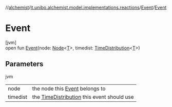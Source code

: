 //[alchemist](../../../index.md)/[it.unibo.alchemist.model.implementations.reactions](../index.md)/[Event](index.md)/[Event](-event.md)

# Event

[jvm]\
open fun [Event](-event.md)(node: [Node](../../it.unibo.alchemist.model.interfaces/-node/index.md)<[T](../../it.unibo.alchemist.model.implementations.timedistributions/-weibull-distributed-weibull-time/index.md)>, timedist: [TimeDistribution](../../it.unibo.alchemist.model.interfaces/-time-distribution/index.md)<[T](../../it.unibo.alchemist.model.implementations.timedistributions/-weibull-distributed-weibull-time/index.md)>)

## Parameters

jvm

| | |
|---|---|
| node | the node this [Event](index.md) belongs to |
| timedist | the [TimeDistribution](../../it.unibo.alchemist.model.interfaces/-time-distribution/index.md) this event should use |
